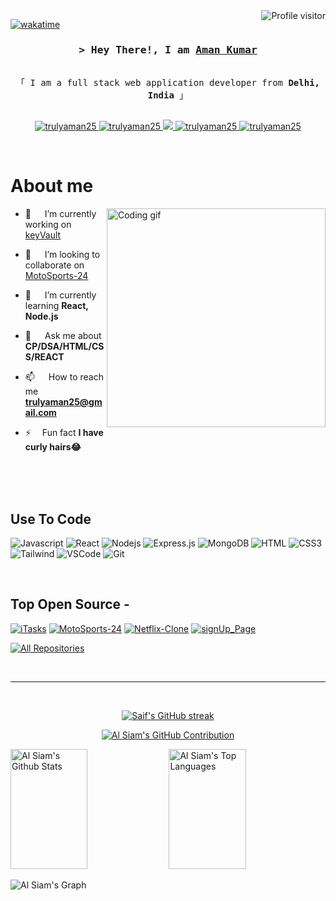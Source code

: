 <a href="https://komarev.com/ghpvc/?username=trulyaman25">
  <img align="right" src="https://komarev.com/ghpvc/?username=trulyaman25&label=Visitors&color=0e75b6&style=flat" alt="Profile visitor" />
</a>


[![wakatime](https://wakatime.com/badge/user/eebb3dd8-d9b2-40de-9b88-6fd6cac99dbc.svg)](https://wakatime.com/@eebb3dd8-d9b2-40de-9b88-6fd6cac99dbc)

<!-- Intro  -->
<h3 align="center">
        <samp>&gt; Hey There!, I am
                <b><a target="_blank" href="https://trulyaman25.com">Aman Kumar</a></b>
        </samp>
</h3>


<p align="center"> 
  <samp>
    <br>
    「 I am a full stack web application developer from <b>Delhi, India</b> 」
    <br>
    <br>
  </samp>
</p>

<p align="center">
 <a href="https://trulyaman25.com" target="blank">
  <img src="https://img.shields.io/badge/Website-DC143C?style=for-the-badge&logo=medium&logoColor=white" alt="trulyaman25" />
 </a>
 <a href="https://linkedin.com/in/al-siam" target="_blank">
  <img src="https://img.shields.io/badge/LinkedIn-0077B5?style=for-the-badge&logo=linkedin&logoColor=white" alt="trulyaman25"/>
 </a>
 <!-- <a href="https://dev.to/trulyaman25" target="_blank">
  <img src="https://img.shields.io/badge/dev.to-0A0A0A?style=for-the-badge&logo=dev.to&logoColor=white" alt="trulyaman25" />
 </a> -->
 <a href="https://twitter.com/_trulyaman25" target="_blank">
  <img src="https://img.shields.io/badge/Twitter-1DA1F2?style=for-the-badge&logo=twitter&logoColor=white" />
 </a>
 <a href="https://instagram.com/_trulyaman25" target="_blank">
  <img src="https://img.shields.io/badge/Instagram-fe4164?style=for-the-badge&logo=instagram&logoColor=white" alt="trulyaman25" />
 </a> 
 <a href="https://facebook.com/trulyaman25.dev" target="_blank">
  <img src="https://img.shields.io/badge/Facebook-20BEFF?&style=for-the-badge&logo=facebook&logoColor=white" alt="trulyaman25"  />
  </a> 
</p>
<br />

<!-- About Section -->
 # About me
 
<p>
 <img align="right" width="350" src="/assets/programmer.gif" alt="Coding gif" />

  - 🔭 &emsp; I’m currently working on [keyVault](https://github.com/trulyaman25/keyVault)

  - 👯 &emsp; I’m looking to collaborate on [MotoSports-24](https://github.com/trulyaman25/MotoSports-24)

  - 🌱 &emsp; I’m currently learning **React, Node.js**

  - 💬 &emsp; Ask me about **CP/DSA/HTML/CSS/REACT**

  - 📫 &emsp; How to reach me **trulyaman25@gmail.com**

  - ⚡&emsp; Fun fact **I have curly hairs😂**

</p>

<br/>
<br/>
<br/>

## Use To Code

![Javascript](https://img.shields.io/badge/Javascript-F0DB4F?style=for-the-badge&labelColor=black&logo=javascript&logoColor=F0DB4F)
![React](https://img.shields.io/badge/-React-61DBFB?style=for-the-badge&labelColor=black&logo=react&logoColor=61DBFB)
![Nodejs](https://img.shields.io/badge/Nodejs-3C873A?style=for-the-badge&labelColor=black&logo=node.js&logoColor=3C873A)
![Express.js](https://img.shields.io/badge/Express.js-000000?style=for-the-badge&logo=express&logoColor=white)
![MongoDB](https://img.shields.io/badge/MongoDB-4EA94B?style=for-the-badge&logo=mongodb&logoColor=white)
![HTML](https://img.shields.io/badge/HTML5-E34F26?style=for-the-badge&logo=html5&logoColor=white)
![CSS3](https://img.shields.io/badge/CSS3-1572B6?style=for-the-badge&logo=css3&logoColor=white)
![Tailwind](https://img.shields.io/badge/Tailwind_CSS-092749?style=for-the-badge&logo=tailwindcss&logoColor=06B6D4&labelColor=000000)
![VSCode](https://img.shields.io/badge/Visual_Studio-0078d7?style=for-the-badge&logo=visual%20studio&logoColor=white)
![Git](https://img.shields.io/badge/Git-F05032?style=for-the-badge&logo=git&logoColor=white)

<br/>

## Top Open Source -
[![iTasks](https://github-readme-stats.vercel.app/api/pin/?username=trulyaman25&repo=keyVault&border_color=7F3FBF&bg_color=0D1117&title_color=C9D1D9&text_color=8B949E&icon_color=7F3FBF)](https://github.com/trulyaman25/keyVault)
[![MotoSports-24](https://github-readme-stats.vercel.app/api/pin/?username=trulyaman25&repo=MotoSports-24&border_color=7F3FBF&bg_color=0D1117&title_color=C9D1D9&text_color=8B949E&icon_color=7F3FBF)](https://github.com/trulyaman25/MotoSports-24)
[![Netflix-Clone](https://github-readme-stats.vercel.app/api/pin/?username=trulyaman25&repo=Netflix-Clone&border_color=7F3FBF&bg_color=0D1117&title_color=C9D1D9&text_color=8B949E&icon_color=7F3FBF)](https://github.com/trulyaman25/Netflix-Clone)
[![signUp_Page](https://github-readme-stats.vercel.app/api/pin/?username=trulyaman25&repo=signUp_Page&border_color=7F3FBF&bg_color=0D1117&title_color=C9D1D9&text_color=8B949E&icon_color=7F3FBF)](https://github.com/trulyaman25/signUp_Page)

<p align="left">
  <a href="https://github.com/trulyaman25?tab=repositories" target="_blank"><img alt="All Repositories" title="All Repositories" src="https://img.shields.io/badge/-All%20Repos-2962FF?style=for-the-badge&logo=koding&logoColor=white"/></a>
</p>

<br/>
<hr/>
<br/>

<p align="center">
  <a href="https://github.com/trulyaman25">
    <img src="https://github-readme-streak-stats.herokuapp.com/?user=trulyaman25&theme=radical&border=7F3FBF&background=0D1117" alt="Saif's GitHub streak"/>
  </a>
</p>

<p align="center">
  <a href="https://github.com/trulyaman25">
    <img src="https://github-profile-summary-cards.vercel.app/api/cards/profile-details?username=trulyaman25&theme=radical" alt="Al Siam's GitHub Contribution"/>
  </a>
</p>

<a> 
    <a href="https://github.com/trulyaman25"><img alt="Al Siam's Github Stats" src="https://denvercoder1-github-readme-stats.vercel.app/api?username=trulyaman25&show_icons=true&count_private=true&theme=react&border_color=7F3FBF&bg_color=0D1117&title_color=F85D7F&icon_color=F8D866" height="192px" width="49.5%"/></a>
  <a href="https://github.com/trulyaman25"><img alt="Al Siam's Top Languages" src="https://denvercoder1-github-readme-stats.vercel.app/api/top-langs/?username=trulyaman25&langs_count=8&layout=compact&theme=react&border_color=7F3FBF&bg_color=0D1117&title_color=F85D7F&icon_color=F8D866" height="192px" width="49.5%"/></a>
  <br/>
</a>


![Al Siam's Graph](https://github-readme-activity-graph.vercel.app/graph?username=trulyaman25&custom_title=Al%20Siam's%20GitHub%20Activity%20Graph&bg_color=0D1117&color=7F3FBF&line=7F3FBF&point=7F3FBF&area_color=FFFFFF&title_color=FFFFFF&area=true)
